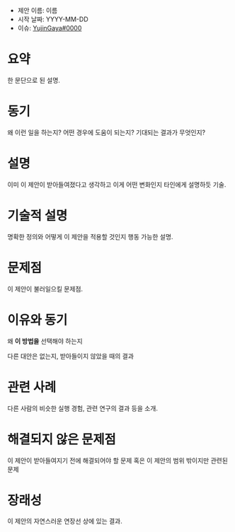 - 제안 이름: 이름
- 시작 날짜: YYYY-MM-DD
- 이슈: [YujinGaya#0000](https://github.com/YujinGaya/rfcs/issues/0000)

# 요약

한 문단으로 된 설명.

# 동기

왜 이런 일을 하는지? 어떤 경우에 도움이 되는지? 기대되는 결과가 무엇인지?

# 설명

이미 이 제안이 받아들여졌다고 생각하고 이게 어떤 변화인지 타인에게 설명하듯 기술.

# 기술적 설명

명확한 정의와 어떻게 이 제안을 적용할 것인지 행동 가능한 설명.

# 문제점

이 제안이 불러일으킬 문제점.

# 이유와 동기

왜 **이 방법을** 선택해야 하는지

다른 대안은 없는지, 받아들이지 않았을 때의 결과

# 관련 사례

다른 사람의 비슷한 실행 경험, 관련 연구의 결과 등을 소개.

# 해결되지 않은 문제점

이 제안이 받아들여지기 전에 해결되어야 할 문제 혹은 이 제안의 범위 밖이지만 관련된 문제

# 장래성

이 제안의 자연스러운 연장선 상에 있는 결과.
